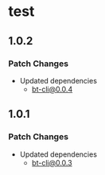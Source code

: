 # test

## 1.0.2

### Patch Changes

- Updated dependencies
  - bt-cli@0.0.4

## 1.0.1

### Patch Changes

- Updated dependencies
  - bt-cli@0.0.3
